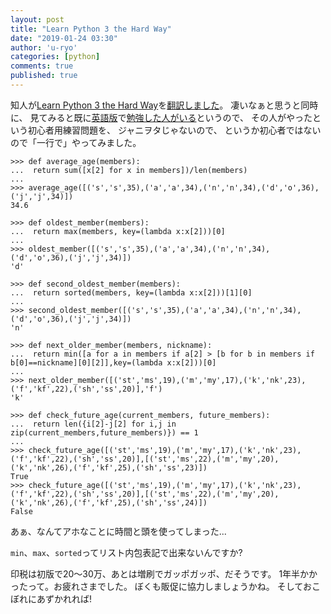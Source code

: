 ```yaml
---
layout: post
title: "Learn Python 3 the Hard Way"
date: "2019-01-24 03:30"
author: 'u-ryo'
categories: [python]
comments: true
published: true
---
```

知人が[Learn Python 3 the Hard Way](https://www.amazon.co.jp/Learn-Python-Hard-Way-Introduction-ebook/dp/B07378P8W6)を[翻訳しました](https://www.amazon.co.jp/Learn-Python-Hard-Way-%E6%9B%B8%E3%81%84%E3%81%A6%E8%A6%9A%E3%81%88%E3%82%8BPython%E5%85%A5%E9%96%80/dp/4621303287)。
凄いなぁと思うと同時に、
見てみると既に[英語版](https://learnpythonthehardway.org/)で[勉強した人がいる](http://blog.sayajewels.com/posts/janiota-python-practice/)というので、
その人がやったという初心者用練習問題を、
ジャニヲタじゃないので、
というか初心者ではないので「一行で」やってみました。

```
>>> def average_age(members):
...  return sum([x[2] for x in members])/len(members)
...
>>> average_age([('s','s',35),('a','a',34),('n','n',34),('d','o',36),('j','j',34)])
34.6

>>> def oldest_member(members):
...  return max(members, key=(lambda x:x[2]))[0]
...
>>> oldest_member([('s','s',35),('a','a',34),('n','n',34),('d','o',36),('j','j',34)])
'd'

>>> def second_oldest_member(members):
...  return sorted(members, key=(lambda x:x[2]))[1][0]
...
>>> second_oldest_member([('s','s',35),('a','a',34),('n','n',34),('d','o',36),('j','j',34)])
'n'

>>> def next_older_member(members, nickname):
...  return min([a for a in members if a[2] > [b for b in members if b[0]==nickname][0][2]],key=(lambda x:x[2]))[0]
...
>>> next_older_member([('st','ms',19),('m','my',17),('k','nk',23),('f','kf',22),('sh','ss',20)],'f')
'k'

>>> def check_future_age(current_members, future_members):
...  return len({i[2]-j[2] for i,j in zip(current_members,future_members)}) == 1
...
>>> check_future_age([('st','ms',19),('m','my',17),('k','nk',23),('f','kf',22),('sh','ss',20)],[('st','ms',22),('m','my',20),('k','nk',26),('f','kf',25),('sh','ss',23)])
True
>>> check_future_age([('st','ms',19),('m','my',17),('k','nk',23),('f','kf',22),('sh','ss',20)],[('st','ms',22),('m','my',20),('k','nk',26),('f','kf',25),('sh','ss',24)])
False
```

あぁ、なんてアホなことに時間と頭を使ってしまった...

`min`、`max`、`sorted`ってリスト内包表記で出来ないんですか?

印税は初版で20〜30万、あとは増刷でガッポガッポ、だそうです。
1年半かかったって。お疲れさまでした。
ぼくも販促に協力しましょうかね。
そしておこぼれにあずかれれば!
